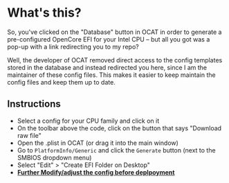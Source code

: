 # What's this?

So, you've clicked on the "Database" button in OCAT in order to generate a pre-configured OpenCore EFI for your Intel CPU – but all you got was a pop-up with a link redirecting you to my repo?

Well, the developer of OCAT removed direct access to the config templates stored in the database and instead redirected you here, since I am the maintainer of these config files. This makes it easier to keep maintain the config files and keep them up to date.

## Instructions

- Select a config for your CPU family and click on it
- On the toolbar above the code, click on the button that says "Download raw file"
- Open the .plist in OCAT (or drag it into the main window)
- Go to `PlatformInfo/Generic` and click the `Generate` button (next to the SMBIOS dropdown menu)
- Select "Edit" > "Create EFI Folder on Desktop"
- [**Further Modify/adjust the config before deplpoyment**](https://github.com/5T33Z0/OC-Little-Translated/tree/main/F_Desktop_EFIs#2-modifying-the-configplist)
